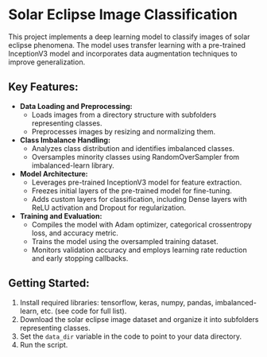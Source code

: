 # Solar Eclipse Image Classification

This project implements a deep learning model to classify images of solar eclipse phenomena. The model uses transfer learning with a pre-trained InceptionV3 model and incorporates data augmentation techniques to improve generalization.

## Key Features:

- **Data Loading and Preprocessing:**
  - Loads images from a directory structure with subfolders representing classes.
  - Preprocesses images by resizing and normalizing them.
- **Class Imbalance Handling:**
  - Analyzes class distribution and identifies imbalanced classes.
  - Oversamples minority classes using RandomOverSampler from imbalanced-learn library.
- **Model Architecture:**
  - Leverages pre-trained InceptionV3 model for feature extraction.
  - Freezes initial layers of the pre-trained model for fine-tuning.
  - Adds custom layers for classification, including Dense layers with ReLU activation and Dropout for regularization.
- **Training and Evaluation:**
  - Compiles the model with Adam optimizer, categorical crossentropy loss, and accuracy metric.
  - Trains the model using the oversampled training dataset.
  - Monitors validation accuracy and employs learning rate reduction and early stopping callbacks.

## Getting Started:

1. Install required libraries: tensorflow, keras, numpy, pandas, imbalanced-learn, etc. (see code for full list).
2. Download the solar eclipse image dataset and organize it into subfolders representing classes.
3. Set the `data_dir` variable in the code to point to your data directory.
4. Run the script.

